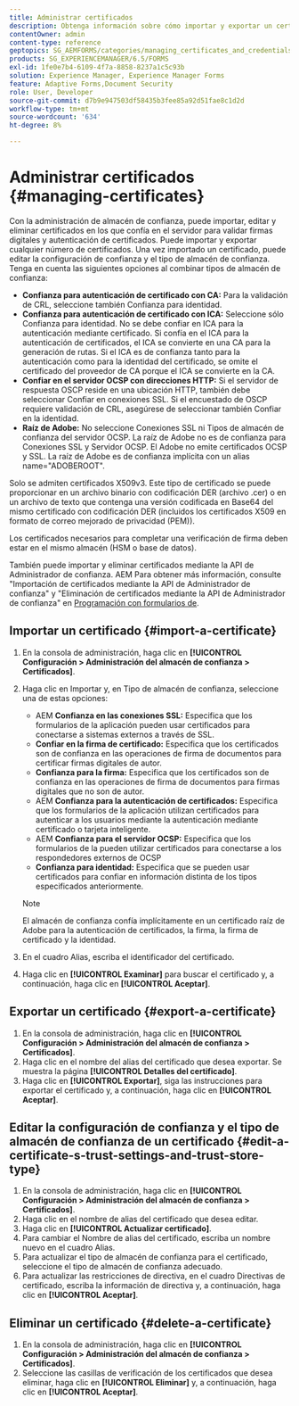 ```yaml
---
title: Administrar certificados
description: Obtenga información sobre cómo importar y exportar un certificado y editar su configuración de confianza.
contentOwner: admin
content-type: reference
geptopics: SG_AEMFORMS/categories/managing_certificates_and_credentials
products: SG_EXPERIENCEMANAGER/6.5/FORMS
exl-id: 1fe0e7b4-6109-4f7a-8858-8237a1c5c93b
solution: Experience Manager, Experience Manager Forms
feature: Adaptive Forms,Document Security
role: User, Developer
source-git-commit: d7b9e947503df58435b3fee85a92d51fae8c1d2d
workflow-type: tm+mt
source-wordcount: '634'
ht-degree: 8%

---
```


# Administrar certificados {#managing-certificates}

Con la administración de almacén de confianza, puede importar, editar y eliminar certificados en los que confía en el servidor para validar firmas digitales y autenticación de certificados. Puede importar y exportar cualquier número de certificados. Una vez importado un certificado, puede editar la configuración de confianza y el tipo de almacén de confianza. Tenga en cuenta las siguientes opciones al combinar tipos de almacén de confianza:

* **Confianza para autenticación de certificado con CA:** Para la validación de CRL, seleccione también Confianza para identidad.
* **Confianza para autenticación de certificado con ICA:** Seleccione sólo Confianza para identidad. No se debe confiar en ICA para la autenticación mediante certificado. Si confía en el ICA para la autenticación de certificados, el ICA se convierte en una CA para la generación de rutas. Si el ICA es de confianza tanto para la autenticación como para la identidad del certificado, se omite el certificado del proveedor de CA porque el ICA se convierte en la CA.
* **Confiar en el servidor OCSP con direcciones HTTP:** Si el servidor de respuesta OSCP reside en una ubicación HTTP, también debe seleccionar Confiar en conexiones SSL. Si el encuestado de OSCP requiere validación de CRL, asegúrese de seleccionar también Confiar en la identidad.
* **Raíz de Adobe:** No seleccione Conexiones SSL ni Tipos de almacén de confianza del servidor OCSP. La raíz de Adobe no es de confianza para Conexiones SSL y Servidor OCSP. El Adobe no emite certificados OCSP y SSL. La raíz de Adobe es de confianza implícita con un alias name=&quot;ADOBEROOT&quot;.

Solo se admiten certificados X509v3. Este tipo de certificado se puede proporcionar en un archivo binario con codificación DER (archivo .cer) o en un archivo de texto que contenga una versión codificada en Base64 del mismo certificado con codificación DER (incluidos los certificados X509 en formato de correo mejorado de privacidad (PEM)).

Los certificados necesarios para completar una verificación de firma deben estar en el mismo almacén (HSM o base de datos).

También puede importar y eliminar certificados mediante la API de Administrador de confianza. AEM Para obtener más información, consulte &quot;Importación de certificados mediante la API de Administrador de confianza&quot; y &quot;Eliminación de certificados mediante la API de Administrador de confianza&quot; en [Programación con formularios de](https://www.adobe.com/go/learn_aemforms_programming_63).

## Importar un certificado {#import-a-certificate}

1. En la consola de administración, haga clic en **[!UICONTROL Configuración > Administración del almacén de confianza > Certificados]**.
1. Haga clic en Importar y, en Tipo de almacén de confianza, seleccione una de estas opciones:

   * AEM **Confianza en las conexiones SSL:** Especifica que los formularios de la aplicación pueden usar certificados para conectarse a sistemas externos a través de SSL.
   * **Confiar en la firma de certificado:** Especifica que los certificados son de confianza en las operaciones de firma de documentos para certificar firmas digitales de autor.
   * **Confianza para la firma:** Especifica que los certificados son de confianza en las operaciones de firma de documentos para firmas digitales que no son de autor.
   * AEM **Confianza para la autenticación de certificados:** Especifica que los formularios de la aplicación utilizan certificados para autenticar a los usuarios mediante la autenticación mediante certificado o tarjeta inteligente.
   * AEM **Confianza para el servidor OCSP:** Especifica que los formularios de la pueden utilizar certificados para conectarse a los respondedores externos de OCSP
   * **Confianza para identidad:** Especifica que se pueden usar certificados para confiar en información distinta de los tipos especificados anteriormente.

   >[!NOTE]
   >
   >El almacén de confianza confía implícitamente en un certificado raíz de Adobe para la autenticación de certificados, la firma, la firma de certificado y la identidad.

1. En el cuadro Alias, escriba el identificador del certificado.
1. Haga clic en **[!UICONTROL Examinar]** para buscar el certificado y, a continuación, haga clic en **[!UICONTROL Aceptar]**.

## Exportar un certificado {#export-a-certificate}

1. En la consola de administración, haga clic en **[!UICONTROL Configuración > Administración del almacén de confianza > Certificados]**.
1. Haga clic en el nombre del alias del certificado que desea exportar. Se muestra la página **[!UICONTROL Detalles del certificado]**.
1. Haga clic en **[!UICONTROL Exportar]**, siga las instrucciones para exportar el certificado y, a continuación, haga clic en **[!UICONTROL Aceptar]**.

## Editar la configuración de confianza y el tipo de almacén de confianza de un certificado {#edit-a-certificate-s-trust-settings-and-trust-store-type}

1. En la consola de administración, haga clic en **[!UICONTROL Configuración > Administración del almacén de confianza > Certificados]**.
1. Haga clic en el nombre de alias del certificado que desea editar.
1. Haga clic en **[!UICONTROL Actualizar certificado]**.
1. Para cambiar el Nombre de alias del certificado, escriba un nombre nuevo en el cuadro Alias.
1. Para actualizar el tipo de almacén de confianza para el certificado, seleccione el tipo de almacén de confianza adecuado.
1. Para actualizar las restricciones de directiva, en el cuadro Directivas de certificado, escriba la información de directiva y, a continuación, haga clic en **[!UICONTROL Aceptar]**.

## Eliminar un certificado {#delete-a-certificate}

1. En la consola de administración, haga clic en **[!UICONTROL Configuración > Administración del almacén de confianza > Certificados]**.
1. Seleccione las casillas de verificación de los certificados que desea eliminar, haga clic en **[!UICONTROL Eliminar]** y, a continuación, haga clic en **[!UICONTROL Aceptar]**.
